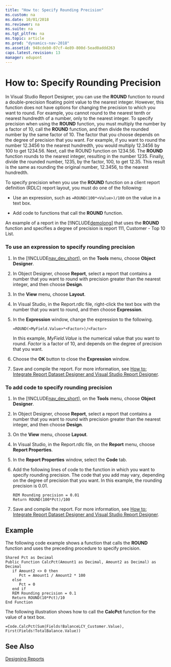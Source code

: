 ```yaml
---
title: "How to: Specify Rounding Precision"
ms.custom: na
ms.date: 10/01/2018
ms.reviewer: na
ms.suite: na
ms.tgt_pltfrm: na
ms.topic: article
ms.prod: "dynamics-nav-2018"
ms.assetid: 948cdeb0-07cf-4e89-800d-5ead0addd263
caps.latest.revision: 13
manager: edupont
---
```

# How to: Specify Rounding Precision
In Visual Studio Report Designer, you can use the **ROUND** function to round a double-precision floating point value to the nearest integer. However, this function does not have options for changing the precision to which you want to round. For example, you cannot round to the nearest tenth or nearest hundredth of a number, only to the nearest integer. To specify precision when using the **ROUND** function, you must multiply the number by a factor of 10, call the **ROUND** function, and then divide the rounded number by the same factor of 10. The factor that you choose depends on the degree of precision that you want. For example, if you want to round the number 12.3456 to the nearest hundredth, you would multiply 12.3456 by 100 to get 1234.56. Next, call the ROUND function on 1234.56. The **ROUND** function rounds to the nearest integer, resulting in the number 1235. Finally, divide the rounded number, 1235, by the factor, 100, to get 12.35. This result is the same as rounding the original number, 12.3456, to the nearest hundredth.  
  
 To specify precision when you use the **ROUND** function on a client report definition \(RDLC\) report layout, you must do one of the following:  
  
-   Use an expression, such as `=ROUND(100*<Value>)/100` on the value in a text box.  
  
-   Add code to functions that call the **ROUND** function.  
  
 An example of a report in the [!INCLUDE[demolong](includes/demolong_md.md)] that uses the **ROUND** function and specifies a degree of precision is report 111, Customer - Top 10 List.  
  
### To use an expression to specify rounding precision  
  
1.  In the [!INCLUDE[nav_dev_short](includes/nav_dev_short_md.md)], on the **Tools** menu, choose **Object Designer**.  
  
2.  In Object Designer, choose **Report**, select a report that contains a number that you want to round with precision greater than the nearest integer, and then choose **Design**.  
  
3.  In the **View** menu, choose **Layout**.  
  
4.  In Visual Studio, in the Report.rdlc file, right-click the text box with the number that you want to round, and then choose **Expression**.  
  
5.  In the **Expression** window, change the expression to the following.  
  
    ```  
    =ROUND(<MyField.Value>*<Factor>)/<Factor>  
    ```  
  
     In this example, *MyField.Value* is the numerical value that you want to round. *Factor* is a factor of 10, and depends on the degree of precision that you want.  
  
6.  Choose the **OK** button to close the **Expression** window.  
  
7.  Save and compile the report. For more information, see [How to: Integrate Report Dataset Designer and Visual Studio Report Designer](How-to--Integrate-Report-Dataset-Designer-and-Visual-Studio-Report-Designer.md).  
  
### To add code to specify rounding precision  
  
1.  In the [!INCLUDE[nav_dev_short](includes/nav_dev_short_md.md)], on the **Tools** menu, choose **Object Designer**.  
  
2.  In Object Designer, choose **Report**, select a report that contains a number that you want to round with precision greater than the nearest integer, and then choose **Design**.  
  
3.  On the **View** menu, choose **Layout**.  
  
4.  In Visual Studio, in the Report.rdlc file, on the **Report** menu, choose **Report Properties**.  
  
5.  In the **Report Properties** window, select the **Code** tab.  
  
6.  Add the following lines of code to the function in which you want to specify rounding precision. The code that you add may vary, depending on the degree of precision that you want. In this example, the rounding precision is 0.01.  
  
    ```  
    REM Rounding precision = 0.01  
    Return ROUND(100*Pct)/100  
    ```  
  
7.  Save and compile the report. For more information, see [How to: Integrate Report Dataset Designer and Visual Studio Report Designer](How-to--Integrate-Report-Dataset-Designer-and-Visual-Studio-Report-Designer.md).  
  
## Example  
 The following code example shows a function that calls the **ROUND** function and uses the preceding procedure to specify precision.  
  
```  
Shared Pct as Decimal  
Public Function CalcPct(Amount1 as Decimal, Amount2 as Decimal) as Decimal   
   if Amount2 <> 0 then  
      Pct = Amount1 / Amount2 * 100  
   else  
      Pct = 0  
   end if  
   REM Rounding precision = 0.1  
   Return ROUND(10*Pct)/10  
End Function  
```  
  
 The following illustration shows how to call the **CalcPct** function for the value of a text box.  
  
```  
=Code.CalcPct(Sum(Fields!BalanceLCY_Customer.Value), First(Fields!TotalBalance.Value))  
```  
  
## See Also  
 [Designing Reports](Designing-Reports.md)